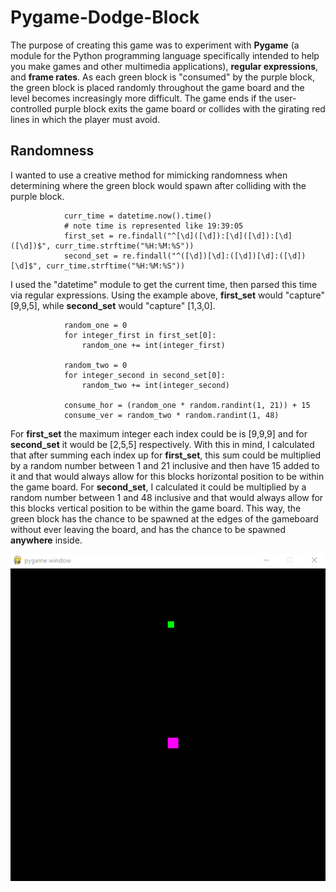# Pygame-Dodge-Block
The purpose of creating this game was to experiment with **Pygame** (a module for the Python programming language specifically intended to help you make games and other multimedia applications), **regular expressions**, and **frame rates**. As each green block is "consumed" by the purple block, the green block is placed randomly throughout the game board and the level becomes increasingly more difficult. The game ends if the user-controlled purple block exits the game board or collides with the girating red lines in which the player must avoid.

## Randomness
I wanted to use a creative method for mimicking randomness when determining where the green block would spawn after colliding with the purple block.        

```
            curr_time = datetime.now().time()
            # note time is represented like 19:39:05
            first_set = re.findall("^[\d]([\d]):[\d]([\d]):[\d]([\d])$", curr_time.strftime("%H:%M:%S"))
            second_set = re.findall("^([\d])[\d]:([\d])[\d]:([\d])[\d]$", curr_time.strftime("%H:%M:%S"))
```
I used the "datetime" module to get the current time, then parsed this time via regular expressions. Using the example above, **first_set** would "capture" [9,9,5], while **second_set** would "capture" [1,3,0]. 
```
            random_one = 0
            for integer_first in first_set[0]:
                random_one += int(integer_first)

            random_two = 0
            for integer_second in second_set[0]:
                random_two += int(integer_second)

            consume_hor = (random_one * random.randint(1, 21)) + 15
            consume_ver = random_two * random.randint(1, 48)
```
For **first_set** the maximum integer each index could be is [9,9,9] and for **second_set** it would be [2,5,5] respectively. With this in mind, I calculated that after summing each index up for **first_set**, this sum could be multiplied by a random number between 1 and 21 inclusive and then have 15 added to it and that would always allow for this blocks horizontal position to be within the game board. For **second_set**, I calculated it could be multiplied by a random number between 1 and 48 inclusive and that would always allow for this blocks vertical position to be within the game board. This way, the green block has the chance to be spawned at the edges of the gameboard without ever leaving the board, and has the chance to be spawned **anywhere** inside.

![](gameplay.gif)
